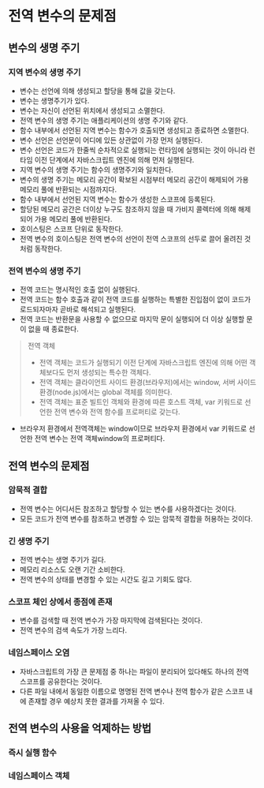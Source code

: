 # 전역 변수의 문제점

## 변수의 생명 주기

### 지역 변수의 생명 주기

- 변수는 선언에 의해 생성되고 할당을 통해 값을 갖는다.
- 변수는 생명주기가 있다.
- 변수는 자신이 선언된 위치에서 생성되고 소멸한다.
- 전역 변수의 생명 주기는 애플리케이션의 생명 주기와 같다.
- 함수 내부에서 선언된 지역 변수는 함수가 호출되면 생성되고 종료하면 소멸한다.
- 변수 선언은 선언문이 어디에 있든 상관없이 가장 먼저 실행된다.
- 변수 선언은 코드가 한줄씩 순차적으로 실행되는 런타임에 실행되는 것이 아니라 런타임 이전 단계에서 자바스크립트 엔진에 의해 먼저 실행된다.
- 지역 변수의 생명 주기는 함수의 생명주기와 일치한다.
- 변수의 생명 주기는 메모리 공간이 확보된 시점부터 메모리 공간이 해제되어 가용 메모리 풀에 반환되는 시점까지다.
- 함수 내부에서 선언된 지역 변수는 함수가 생성한 스코프에 등록된다.
- 할당된 메모리 공간은 더이상 누구도 참조하지 않을 때 가비지 콜렉터에 의해 해제되어 가용 메모리 풀에 반환된다.
- 호이스팅은 스코프 단위로 동작한다.
- 전역 변수의 호이스팅은 전역 변수의 선언이 전역 스코프의 선두로 끌어 올려진 것처럼 동작한다.

### 전역 변수의 생명 주기

- 전역 코드는 명시적인 호출 없이 실행된다.
- 전역 코드는 함수 호출과 같이 전역 코드를 실행하는 특별한 진입점이 없이 코드가 로드되자마자 곧바로 해석되고 실행된다.
- 전역 코드는 반환문을 사용할 수 없으므로 마지막 문이 실행되어 더 이상 실행할 문이 없을 때 종료한다.

> 전역 객체
>
> - 전역 객체는 코드가 실행되기 이전 단계에 자바스크립트 엔진에 의해 어떤 객체보다도 먼저 생성되는 특수한 객체다.
> - 전역 객체는 클라이언트 사이드 환경(브라우저)에서는 window, 서버 사이드 환경(node.js)에서는 global 객체를 의미한다.
> - 전역 객체는 표준 빌트인 객체와 환경에 따른 호스트 객체, var 키워드로 선언한 전역 변수와 전역 함수를 프로퍼티로 갖는다.

- 브라우저 환경에서 전역객체는 window이므로 브라우저 환경에서 var 키워드로 선언한 전역 변수는 전역 객체window의 프로퍼티다.

## 전역 변수의 문제점

### 암묵적 결합

- 전역 변수는 어디서든 참조하고 할당할 수 있는 변수를 사용하겠다는 것이다.
- 모든 코드가 전역 변수를 참조하고 변경할 수 있는 암묵적 결합을 허용하는 것이다.

### 긴 생명 주기

- 전역 변수는 생명 주기가 길다.
- 메모리 리소스도 오랜 기간 소비한다.
- 전역 변수의 상태를 변경할 수 있는 시간도 길고 기회도 많다.

### 스코프 체인 상에서 종점에 존재

- 변수를 검색할 때 전역 변수가 가장 마지막에 검색된다는 것이다.
- 전역 변수의 검색 속도가 가장 느리다.

### 네임스페이스 오염

- 자바스크립트의 가장 큰 문제점 중 하나는 파일이 분리되어 있다해도 하나의 전역 스코프를 공유한다는 것이다.
- 다른 파일 내에서 동일한 이름으로 명명된 전역 변수나 전역 함수가 같은 스코프 내에 존재할 경우 예상치 못한 결과를 가져올 수 있다.

## 전역 변수의 사용을 억제하는 방법

### 즉시 실행 함수

### 네임스페이스 객체
